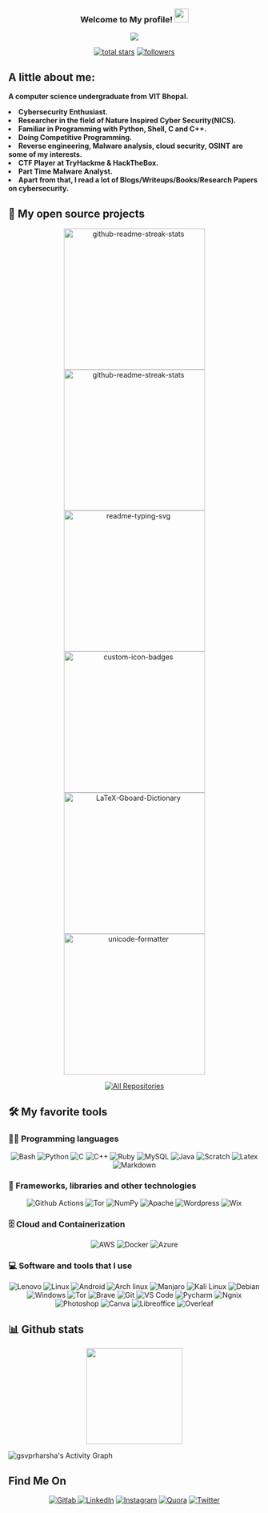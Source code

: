 <h3 align="center">
  Welcome to My profile!
  <img src="https://media.giphy.com/media/hvRJCLFzcasrR4ia7z/giphy.gif" width="28">
</h3>

<!-- Typing SVG by DenverCoder1 - https://github.com/DenverCoder1/readme-typing-svg -->
<p align="center">
  <img src="https://readme-typing-svg.herokuapp.com?color=%23F70000&center=true&vCenter=true&lines=Cyber+Security+Undergrad;Malware+Analyst;Penetration+Tester;Reverse+Engineer"></a>
</p>

<p align="center">
  <a href="https://github.com/gsvprharsha?tab=repositories&sort=stargazers">
    <img alt="total stars" title="Total stars on GitHub" src="https://custom-icon-badges.herokuapp.com/badge/dynamic/json?logo=star&color=55960c&labelColor=488207&label=Stars&style=for-the-badge&query=%24.stars&url=https://api.github-star-counter.workers.dev/user/gsvprharsha"/></a>
  <a href="https://github.com/gsvprharsha">
    <img alt="followers" title="Follow me on Github" src="https://custom-icon-badges.herokuapp.com/github/followers/gsvprharsha?color=236ad3&labelColor=1155ba&style=for-the-badge&logo=person-add&label=Follow&logoColor=white"/></a>


## A little about me:
<p>
  <b>A computer science undergraduate from VIT Bhopal.
    <li>Cybersecurity Enthusiast.</li>
    <li>Researcher in the field of Nature Inspired Cyber Security(NICS).</li>
    <li>Familiar in Programming with Python, Shell, C and C++.</li>
    <li>Doing Competitive Programming.</li>
    <li>Reverse engineering, Malware analysis, cloud security, OSINT are some of my interests.</li>
    <li>CTF Player at TryHackme & HackTheBox.</li>
    <li>Part Time Malware Analyst.</li>
    <li>Apart from that, I read a lot of Blogs/Writeups/Books/Research Papers on cybersecurity.</li></b>
</p>

## 📘 My open source projects

<p align="center">
  <a href="https://github.com/gsvprharsha/Hunter-Framework"><img width="282" src="https://denvercoder1-github-readme-stats.vercel.app/api/pin/?username=gsvprharsha&repo=Hunter-Framework&theme=react&bg_color=1F222E&title_color=F85D7F&icon_color=F8D866&hide_border=true&show_icons=false" alt="github-readme-streak-stats"></a>
  <a href="https://github.com/gsvprharsha/Br0ther_Ey3"><img width="282" src="https://denvercoder1-github-readme-stats.vercel.app/api/pin/?username=gsvprharsha&repo=Br0ther_Ey3&theme=react&bg_color=1F222E&title_color=F85D7F&icon_color=F8D866&hide_border=true&show_icons=false" alt="github-readme-streak-stats"></a>
  <a href="https://github.com/gsvprharsha/blackarch"><img width="282" src="https://denvercoder1-github-readme-stats.vercel.app/api/pin/?username=gsvprharsha&repo=blackarch&hide_border=true&bg_color=1F222E&title_color=F85D7F&icon_color=F8D866&theme=react&show_icons=false" alt="readme-typing-svg"></a>
  <a href="https://github.com/gsvprharsha/backdoor-handler"><img width="282" src="https://denvercoder1-github-readme-stats.vercel.app/api/pin?username=gsvprharsha&repo=backdoor-handler&theme=react&bg_color=1F222E&title_color=F85D7F&icon_color=F8D866&hide_border=true&show_icons=false" alt="custom-icon-badges"></a>
  <a href="https://github.com/gsvprharsha/port-scanner"><img width="282" src="https://denvercoder1-github-readme-stats.vercel.app/api/pin/?username=gsvprharsha&repo=port-scanner&theme=react&bg_color=1F222E&title_color=F85D7F&icon_color=F8D866&hide_border=true&show_icons=false" alt="LaTeX-Gboard-Dictionary"></a>
  <a href="https://github.com/gsvprharsha/Lambda-Bash-Theme-For-Linux"><img width="282" src="https://denvercoder1-github-readme-stats.vercel.app/api/pin/?username=gsvprharsha&repo=Lambda-Bash-Theme-For-Linux&theme=react&bg_color=1F222E&title_color=F85D7F&icon_color=F8D866&hide_border=true&show_icons=false" alt="unicode-formatter"></a>
</p>

<p align="center">
  <a href="https://github.com/gsvprharsha?tab=repositories"><img alt="All Repositories" title="All Repositories" src="https://custom-icon-badges.herokuapp.com/badge/-All%20Repos-2962FF?style=for-the-badge&logoColor=white&logo=repo"/></a>
</p>

## 🛠️ My favorite tools

### 👨‍💻 Programming languages

<p align="center">
    <img alt="Bash" src="https://img.shields.io/badge/Shell_Script-121011?style=for-the-badge&logo=gnu-bash&logoColor=white">
    <img alt="Python" src="https://img.shields.io/badge/Python-FFD43B?style=for-the-badge&logo=python&logoColor=darkgreen">
    <img alt="C" src="https://img.shields.io/badge/C-00599C?style=for-the-badge&logo=c&logoColor=white">
    <img alt="C++" src="https://img.shields.io/badge/C%2B%2B-00599C?style=for-the-badge&logo=c%2B%2B&logoColor=white">
    <img alt="Ruby" src="https://img.shields.io/badge/Ruby-CC342D?style=for-the-badge&logo=ruby&logoColor=white">
    <img alt="MySQL" src="https://img.shields.io/badge/MySQL-005C84?style=for-the-badge&logo=mysql&logoColor=white">
    <img alt="Java" src="https://img.shields.io/badge/Java-ED8B00?style=for-the-badge&logo=java&logoColor=white">
    <img alt="Scratch" src="https://img.shields.io/badge/Scratch-4D97FF?style=for-the-badge&logo=Scratch&logoColor=white">
    <img alt="Latex" src="https://img.shields.io/badge/LaTeX-47A141?style=for-the-badge&logo=LaTeX&logoColor=white">
    <img alt="Markdown" src="https://img.shields.io/badge/Markdown-000000?style=for-the-badge&logo=markdown&logoColor=white">
</p>

### 🧰 Frameworks, libraries and other technologies

<p align="center">
    <img alt="Github Actions" src="https://img.shields.io/badge/GitHub_Actions-2088FF?style=for-the-badge&logo=github-actions&logoColor=white">
    <img alt="Tor" src="https://img.shields.io/badge/Tor-7D4698?style=for-the-badge&logo=Tor-Browser&logoColor=white">
    <img alt="NumPy" src="https://img.shields.io/badge/Numpy-777BB4?style=for-the-badge&logo=numpy&logoColor=white">
    <img alt="Apache" src="https://img.shields.io/badge/Apache-D22128?style=for-the-badge&logo=Apache&logoColor=white">
    <img alt="Wordpress" src="https://img.shields.io/badge/Wordpress-21759B?style=for-the-badge&logo=wordpress&logoColor=white">
    <img alt="Wix" src="https://img.shields.io/badge/Wix-000?style=for-the-badge&logo=wix&logoColor=white">
</p>

### 🗄️ Cloud and Containerization  

<p align="center">
    <img alt="AWS" src="https://img.shields.io/badge/Amazon_AWS-FF9900?style=for-the-badge&logo=amazonaws&logoColor=white">
    <img alt="Docker" src="https://img.shields.io/badge/Docker-2CA5E0?style=for-the-badge&logo=docker&logoColor=white">
    <img alt="Azure" src="https://img.shields.io/badge/microsoft%20azure-0089D6?style=for-the-badge&logo=microsoft-azure&logoColor=white">
</p>

### 💻 Software and tools that I use

<p align="center">
    <img alt="Lenovo" src="https://img.shields.io/badge/lenovo%20laptop-E2231A?style=for-the-badge&logo=acer&logoColor=white">
    <img alt="Linux" src="https://img.shields.io/badge/Linux-FCC624?style=for-the-badge&logo=linux&logoColor=black">
    <img alt="Android" src="https://img.shields.io/badge/Android-3DDC84?style=for-the-badge&logo=android&logoColor=white">
    <img alt="Arch linux" src="https://img.shields.io/badge/Arch_Linux-1793D1?style=for-the-badge&logo=arch-linux&logoColor=white">
    <img alt="Manjaro" src="https://img.shields.io/badge/Manjaro-35BF5C?style=for-the-badge&logo=Manjaro&logoColor=white">
    <img alt="Kali Linux" src="https://img.shields.io/badge/Kali_Linux-557C94?style=for-the-badge&logo=kali-linux&logoColor=white">
    <img alt="Debian" src="https://img.shields.io/badge/Debian-A81D33?style=for-the-badge&logo=debian&logoColor=white">
    <img alt="Windows" src="https://img.shields.io/badge/Windows-0078D6?style=for-the-badge&logo=windows&logoColor=white">
    <img alt="Tor" src="https://img.shields.io/badge/Tor_Browser-7D4698?style=for-the-badge&logo=Tor-Browser&logoColor=white">
    <img alt="Brave" src="https://img.shields.io/badge/Brave-FF1B2D?style=for-the-badge&logo=Brave&logoColor=white">
    <img alt="Git" src="https://img.shields.io/badge/GIT-E44C30?style=for-the-badge&logo=git&logoColor=white">
    <img alt="VS Code" src="https://img.shields.io/badge/Visual_Studio_Code-0078D4?style=for-the-badge&logo=visual%20studio%20code&logoColor=white">
    <img alt="Pycharm" src="https://img.shields.io/badge/PyCharm-000000.svg?&style=for-the-badge&logo=PyCharm&logoColor=white">
    <img alt="Ngnix" src="https://img.shields.io/badge/Nginx-009639?style=for-the-badge&logo=nginx&logoColor=white">
    <img alt="Photoshop" src="https://img.shields.io/badge/Adobe%20Photoshop-31A8FF?style=for-the-badge&logo=Adobe%20Photoshop&logoColor=black">
    <img alt="Canva" src="https://img.shields.io/badge/Canva-%2300C4CC.svg?&style=for-the-badge&logo=Canva&logoColor=white">
    <img alt="Libreoffice" src="https://img.shields.io/badge/LibreOffice-18A303?style=for-the-badge&logo=LibreOffice&logoColor=white">
    <img alt="Overleaf" src="https://img.shields.io/badge/Overleaf-47A141?style=for-the-badge&logo=Overleaf&logoColor=white">
</p>

## 📊 Github stats
<p align="center">
    <img alt"gsvprharsha's github stats" src="https://denvercoder1-github-readme-stats.vercel.app/api/?username=gsvprharsha&show_icons=true&count_private=true&theme=react&hide_border=true&bg_color=1F222E&title_color=F85D7F&icon_color=F8D866" height="192px">


<img alt="gsvprharsha's Activity Graph" src="https://activity-graph.herokuapp.com/graph?username=gsvprharsha&theme=gotham"/></a>

## Find Me On
<p align="center">
    <a href="https://gitlab.com/gsvprharsha"><img alt="Gitlab" src="https://img.shields.io/badge/GitLab-330F63?style=for-the-badge&logo=gitlab&logoColor=white">
    <a href="https://www.linkedin.com/in/prharsha-g-1ab348201"><img alt="LinkedIn" src="https://img.shields.io/badge/linkedin-%230077B5.svg?style=for-the-badge&logo=linkedin&logoColor=white"></a>
    <a href="https://www.instagram.com/gsvprharsha/"><img alt="Instagram" src="https://img.shields.io/badge/Instagram-E4405F?style=for-the-badge&logo=instagram&logoColor=white"></a>
    <a href="https://www.quora.com/profile/Prharsha"><img alt="Quora" src="https://img.shields.io/badge/Quora-%23B92B27.svg?&style=for-the-badge&logo=Quora&logoColor=white"></a>
    <a href="https://www.twitter.com/gsvprharsha/"><img alt="Twitter" src="https://img.shields.io/badge/Twitter-1DA1F2?style=for-the-badge&logo=twitter&logoColor=white"></a>
</p>
